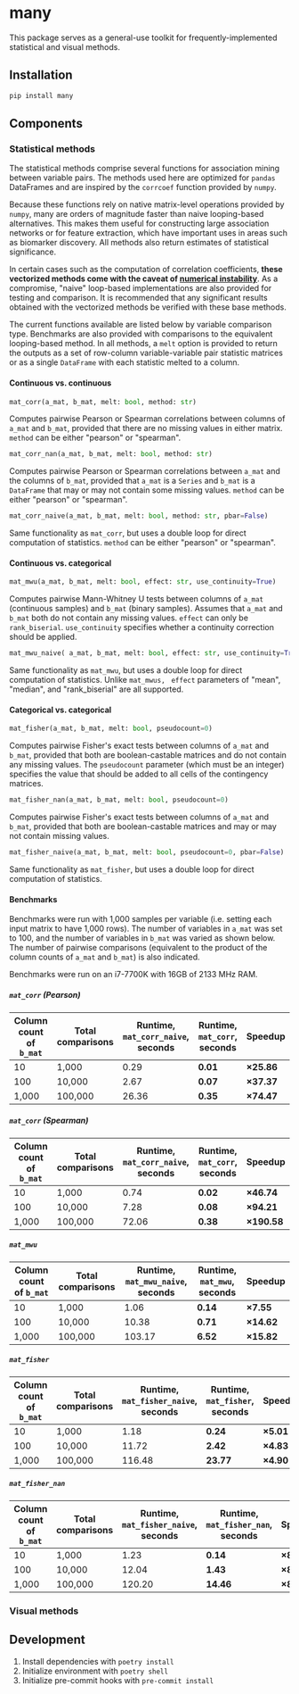 # many

This package serves as a general-use toolkit for frequently-implemented statistical and visual methods.

## Installation

```bash
pip install many
```

## Components

### Statistical methods

The statistical methods comprise several functions for association mining between variable pairs. The methods used here are optimized for `pandas` DataFrames and are inspired by the `corrcoef` function provided by `numpy`.

Because these functions rely on native matrix-level operations provided by `numpy`, many are orders of magnitude faster than naive looping-based alternatives. This makes them useful for constructing large association networks or for feature extraction, which have important uses in areas such as biomarker discovery. All methods also return estimates of statistical significance.

In certain cases such as the computation of correlation coefficients, **these vectorized methods come with the caveat of [numerical instability](https://stats.stackexchange.com/questions/94056/instability-of-one-pass-algorithm-for-correlation-coefficient)**. As a compromise, "naive" loop-based implementations are also provided for testing and comparison. It is recommended that any significant results obtained with the vectorized methods be verified with these base methods.

The current functions available are listed below by variable comparison type. Benchmarks are also provided with comparisons to the equivalent looping-based method. In all methods, a `melt` option is provided to return the outputs as a set of row-column variable-variable pair statistic matrices or as a single `DataFrame` with each statistic melted to a column.

#### Continuous vs. continuous

```python
mat_corr(a_mat, b_mat, melt: bool, method: str)
```

Computes pairwise Pearson or Spearman correlations between columns of `a_mat` and `b_mat`, provided that there are no missing values in either matrix. `method` can be either "pearson" or "spearman".

```python
mat_corr_nan(a_mat, b_mat, melt: bool, method: str)
```

Computes pairwise Pearson or Spearman correlations between `a_mat` and the columns of `b_mat`, provided that `a_mat` is a `Series` and `b_mat` is a `DataFrame` that may or may not contain some missing values. `method` can be either "pearson" or "spearman".

```python
mat_corr_naive(a_mat, b_mat, melt: bool, method: str, pbar=False)
```

Same functionality as `mat_corr`, but uses a double loop for direct computation of statistics. `method` can be either "pearson" or "spearman".

#### Continuous vs. categorical

```python
mat_mwu(a_mat, b_mat, melt: bool, effect: str, use_continuity=True)
```

Computes pairwise Mann-Whitney U tests between columns of `a_mat` (continuous samples) and `b_mat` (binary samples). Assumes that `a_mat` and `b_mat` both do not contain any missing values. `effect` can only be `rank_biserial`. `use_continuity` specifies whether a continuity correction should be applied.

```python
mat_mwu_naive( a_mat, b_mat, melt: bool, effect: str, use_continuity=True, pbar=False)
```

Same functionality as `mat_mwu`, but uses a double loop for direct computation of statistics. Unlike `mat_mwus, ` `effect` parameters of "mean", "median", and "rank_biserial" are all supported.

#### Categorical vs. categorical

```python
mat_fisher(a_mat, b_mat, melt: bool, pseudocount=0)
```

Computes pairwise Fisher's exact tests between columns of `a_mat` and `b_mat`, provided that both are boolean-castable matrices and do not contain any missing values. The `pseudocount` parameter (which must be an integer) specifies the value that should be added to all cells of the contingency matrices.

```python
mat_fisher_nan(a_mat, b_mat, melt: bool, pseudocount=0)
```

Computes pairwise Fisher's exact tests between columns of `a_mat` and `b_mat`, provided that both are boolean-castable matrices and may or may not contain missing values.

```python
mat_fisher_naive(a_mat, b_mat, melt: bool, pseudocount=0, pbar=False)
```

Same functionality as `mat_fisher`, but uses a double loop for direct computation of statistics.

#### Benchmarks

Benchmarks were run with 1,000 samples per variable (i.e. setting each input matrix to have 1,000 rows). The number of variables in `a_mat` was set to 100, and the number of variables in `b_mat` was varied as shown below. The number of pairwise comparisons (equivalent to the product of the column counts of `a_mat` and `b_mat`) is also indicated.

Benchmarks were run on an i7-7700K with 16GB of 2133 MHz RAM.

##### `mat_corr` (Pearson)

| Column count of `b_mat` | Total comparisons | Runtime, `mat_corr_naive`, seconds | Runtime, `mat_corr`, seconds | Speedup    |
| ----------------------- | ----------------- | ---------------------------------- | ---------------------------- | ---------- |
| 10                      | 1,000             | 0.29                               | **0.01**                     | **×25.86** |
| 100                     | 10,000            | 2.67                               | **0.07**                     | **×37.37** |
| 1,000                   | 100,000           | 26.36                              | **0.35**                     | **×74.47** |

##### `mat_corr` (Spearman)

| Column count of `b_mat` | Total comparisons | Runtime, `mat_corr_naive`, seconds | Runtime, `mat_corr`, seconds | Speedup     |
| ----------------------- | ----------------- | ---------------------------------- | ---------------------------- | ----------- |
| 10                      | 1,000             | 0.74                               | **0.02**                     | **×46.74**  |
| 100                     | 10,000            | 7.28                               | **0.08**                     | **×94.21**  |
| 1,000                   | 100,000           | 72.06                              | **0.38**                     | **×190.58** |

##### `mat_mwu`

| Column count of `b_mat` | Total comparisons | Runtime, `mat_mwu_naive`, seconds | Runtime, `mat_mwu`, seconds | Speedup    |
| ----------------------- | ----------------- | --------------------------------- | --------------------------- | ---------- |
| 10                      | 1,000             | 1.06                              | **0.14**                    | **×7.55**  |
| 100                     | 10,000            | 10.38                             | **0.71**                    | **×14.62** |
| 1,000                   | 100,000           | 103.17                            | **6.52**                    | **×15.82** |

##### `mat_fisher`

| Column count of `b_mat` | Total comparisons | Runtime, `mat_fisher_naive`, seconds | Runtime, `mat_fisher`, seconds | Speedup   |
| ----------------------- | ----------------- | ------------------------------------ | ------------------------------ | --------- |
| 10                      | 1,000             | 1.18                                 | **0.24**                       | **×5.01** |
| 100                     | 10,000            | 11.72                                | **2.42**                       | **×4.83** |
| 1,000                   | 100,000           | 116.48                               | **23.77**                      | **×4.90** |

##### `mat_fisher_nan`

| Column count of `b_mat` | Total comparisons | Runtime, `mat_fisher_naive`, seconds | Runtime, `mat_fisher_nan`, seconds | Speedup   |
| ----------------------- | ----------------- | ------------------------------------ | ---------------------------------- | --------- |
| 10                      | 1,000             | 1.23                                 | **0.14**                           | **×8.56** |
| 100                     | 10,000            | 12.04                                | **1.43**                           | **×8.40** |
| 1,000                   | 100,000           | 120.20                               | **14.46**                          | **×8.31** |

### Visual methods

## Development

1. Install dependencies with `poetry install`
2. Initialize environment with `poetry shell`
3. Initialize pre-commit hooks with `pre-commit install`
